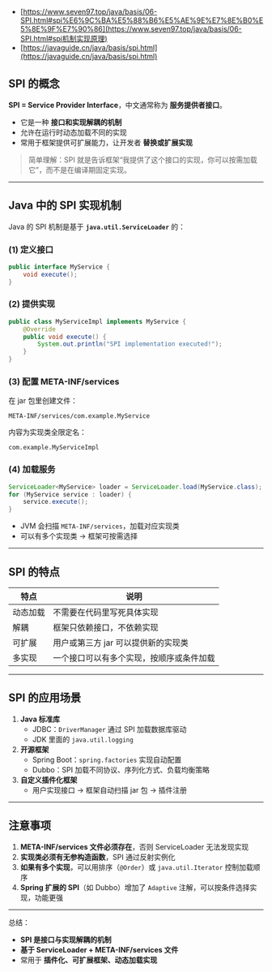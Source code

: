 - [https://www.seven97.top/java/basis/06-SPI.html#spi%E6%9C%BA%E5%88%B6%E5%AE%9E%E7%8E%B0%E5%8E%9F%E7%90%86](https://www.seven97.top/java/basis/06-SPI.html#spi机制实现原理)
- [https://javaguide.cn/java/basis/spi.html](https://javaguide.cn/java/basis/spi.html)

## SPI 的概念

**SPI = Service Provider Interface**，中文通常称为 **服务提供者接口**。

- 它是一种 **接口和实现解耦的机制**
- 允许在运行时动态加载不同的实现
- 常用于框架提供可扩展能力，让开发者 **替换或扩展实现**

> 简单理解：SPI 就是告诉框架“我提供了这个接口的实现，你可以按需加载它”，而不是在编译期固定实现。

------

## Java 中的 SPI 实现机制

Java 的 SPI 机制是基于 **`java.util.ServiceLoader`** 的：

### (1) 定义接口

```java
public interface MyService {
    void execute();
}
```

### (2) 提供实现

```java
public class MyServiceImpl implements MyService {
    @Override
    public void execute() {
        System.out.println("SPI implementation executed!");
    }
}
```

### (3) 配置 META-INF/services

在 jar 包里创建文件：

```
META-INF/services/com.example.MyService
```

内容为实现类全限定名：

```
com.example.MyServiceImpl
```

### (4) 加载服务

```java
ServiceLoader<MyService> loader = ServiceLoader.load(MyService.class);
for (MyService service : loader) {
    service.execute();
}
```

- JVM 会扫描 `META-INF/services`，加载对应实现类
- 可以有多个实现类 → 框架可按需选择

------

## SPI 的特点

| 特点     | 说明                                     |
| -------- | ---------------------------------------- |
| 动态加载 | 不需要在代码里写死具体实现               |
| 解耦     | 框架只依赖接口，不依赖实现               |
| 可扩展   | 用户或第三方 jar 可以提供新的实现类      |
| 多实现   | 一个接口可以有多个实现，按顺序或条件加载 |

------

##  SPI 的应用场景

1. **Java 标准库**
   - JDBC：`DriverManager` 通过 SPI 加载数据库驱动
   - JDK 里面的 `java.util.logging`
2. **开源框架**
   - Spring Boot：`spring.factories` 实现自动配置
   - Dubbo：SPI 加载不同协议、序列化方式、负载均衡策略
3. **自定义插件化框架**
   - 用户实现接口 → 框架自动扫描 jar 包 → 插件注册

------

## 注意事项

1. **META-INF/services 文件必须存在**，否则 ServiceLoader 无法发现实现
2. **实现类必须有无参构造函数**，SPI 通过反射实例化
3. **如果有多个实现**，可以用排序（`@Order`）或 `java.util.Iterator` 控制加载顺序
4. **Spring 扩展的 SPI**（如 Dubbo）增加了 `Adaptive` 注解，可以按条件选择实现，功能更强

------

总结：

- **SPI 是接口与实现解耦的机制**
- **基于 ServiceLoader + META-INF/services 文件**
- 常用于 **插件化、可扩展框架、动态加载实现**

